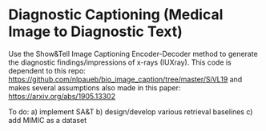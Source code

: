# Diagnostic Captioning (Medical Image to Diagnostic Text)

Use the Show&Tell Image Captioning Encoder-Decoder method to generate the diagnostic findings/impressions of x-rays (IUXray).
This code is dependent to this repo:
https://github.com/nlpaueb/bio_image_caption/tree/master/SiVL19
and makes several assumptions also made in this paper:
https://arxiv.org/abs/1905.13302

To do: 
a) implement SA&T
b) design/develop various retrieval baselines
c) add MIMIC as a dataset
